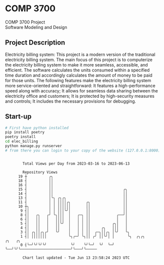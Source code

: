 # COMP 3700
COMP 3700 Project  
Software Modeling and Design
## Project Description
Electricity billing system: This project is a modern version of the traditional electricity billing system. The main focus of this project is to computerize the electricity billing system to make it more seamless, accessible, and efficient. The software calculates the units consumed within a specified time duration and accordingly calculates the amount of money to be paid for those units. The following features make the electricity billing system more service-oriented and straightforward: It features a high-performance speed along with accuracy; It allows for seamless data sharing between the electricity office and customers; It is protected by high-security measures and controls; It includes the necessary provisions for debugging.

## Start-up
```bash
# First have python installed
pip install poetry
poetry install
cd elec_billing
python manage.py runserver
# from there you can login to your copy of the website (127.0.0.1:8000), default creds are admin/admin
```

```

        Total Views per Day from 2023-03-16 to 2023-06-13

        Repository Views
      19 ┼          ╭╮
      18 ┤          ││
      16 ┤          ││
      15 ┤          ││                                ╭╮
      14 ┤          ││                                ││
      13 ┤          │╰╮ ╭╮╭╮                          ││
      11 ┤          │ │ ││││╭╮       ╭╮               ││
      10 ┼╮         │ │ ││││││       ││               ││
       9 ┤│         │ │ │││╰╯│       ││               ││
       8 ┤│   ╭╮   ╭╯ ╰╮│││  │   ╭─╮ ││            ╭──╯│
       6 ┤│   ││   │   ││││  │   │ │ ││            │   │
       5 ┤│   ││   │   ││╰╯  │   │ │ ││          ╭╮│   │
       4 ┤│   ││   │   ││    │   │ │ ││     ╭╮   │││   │
       3 ┤│ ╭╮││╭╮╭╯   ╰╯    │   │ │ ││  ╭─╮││╭╮ │╰╯   ╰╮
       1 ┤│ │││││││          ╰╮╭─╯ ╰╮││ ╭╯ ││╰╯│ │      ╰╮  ╭╮╭╮                       ╭╮   ╭╮
       0 ┤╰─╯╰╯╰╯╰╯           ╰╯    ╰╯╰─╯  ╰╯  ╰─╯       ╰──╯╰╯╰───────────────────────╯╰───╯╰─────

        Chart last updated - Tue Jun 13 23:58:24 2023 UTC
        
```
